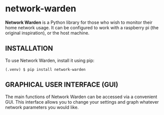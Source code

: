 # network-warden
**Network Warden** is a Python library for those who wish to monitor their 
home network usage. It can be configured to work with a raspberry pi (the
original inspiration), or the host machine.

INSTALLATION
------------
To use Network Warden, install it using pip:

    (.venv) $ pip install network-warden



GRAPHICAL USER INTERFACE (GUI)
------------------------------
The main functions of Network Warden can be accessed via a convenient GUI.
This interface allows you to change your settings and graph whatever network
parameters you would like. 
